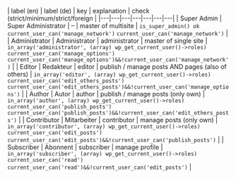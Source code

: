 | label (en) | label (de) | key | explanation | check (strict/minimum/strict/foreign |
|---|---|---|---|---|---|---|
| Super Admin | Super Administrator | – | master of multisite | ```is_super_admin()
ok``` ```current_user_can('manage_network')``` ```current_user_can('manage_network')``` |
| Administrator | Administrator | administrator | master of single site | ```in_array('administrator', (array) wp_get_current_user()->roles)``` ```current_user_can('manage_options')``` ```current_user_can('manage_options')&&!current_user_can('manage_network')``` |
| Editor | Redakteur | editor | publish / manage posts AND pages (also of others) | ```in_array('editor', (array) wp_get_current_user()->roles)``` ```current_user_can('edit_others_posts')``` ```current_user_can('edit_others_posts')&&!current_user_can('manage_options')``` |
| Author | Autor | author | publish / manage posts (only own) | ```in_array('author', (array) wp_get_current_user()->roles)``` ```current_user_can('publish_posts')``` ```current_user_can('publish_posts')&&!current_user_can('edit_others_posts')``` |
| Contributor | Mitarbeiter | contributor | manage posts (only own) | ```in_array('contributor', (array) wp_get_current_user()->roles)``` ```current_user_can('edit_posts')``` ```current_user_can('edit_posts')&&!current_user_can('publish_posts')``` |
| Subscriber | Abonnent | subscriber | manage profile | ```in_array('subscriber', (array) wp_get_current_user()->roles)``` ```current_user_can('read')``` ```current_user_can('read')&&!current_user_can('edit_posts')``` |
